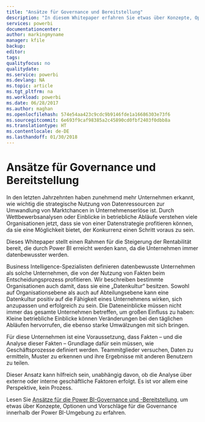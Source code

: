 ```yaml
---
title: "Ansätze für Governance und Bereitstellung"
description: "In diesem Whitepaper erfahren Sie etwas über Konzepte, Optionen und Vorschläge für die Governance innerhalb der Power BI-Umgebung."
services: powerbi
documentationcenter: 
author: markingmyname
manager: kfile
backup: 
editor: 
tags: 
qualityfocus: no
qualitydate: 
ms.service: powerbi
ms.devlang: NA
ms.topic: article
ms.tgt_pltfrm: na
ms.workload: powerbi
ms.date: 06/28/2017
ms.author: maghan
ms.openlocfilehash: 574e54aa423c9cdc9b9146fde1a16686303e73f6
ms.sourcegitcommit: 6e693f9caf98385a2c45890cd0fbf2403f0dbb8a
ms.translationtype: HT
ms.contentlocale: de-DE
ms.lasthandoff: 01/30/2018
---
```

# <a name="governance-and-deployment-approaches"></a>Ansätze für Governance und Bereitstellung
In den letzten Jahrzehnten haben zunehmend mehr Unternehmen erkannt, wie wichtig die strategische Nutzung von Datenressourcen zur Umwandlung von Marktchancen in Unternehmenserlöse ist. Durch Wettbewerbsanalysen oder Einblicke in betriebliche Abläufe verstehen viele Organisationen jetzt, dass sie von einer Datenstrategie profitieren können, da sie eine Möglichkeit bietet, der Konkurrenz einen Schritt voraus zu sein.  

Dieses Whitepaper stellt einen Rahmen für die Steigerung der Rentabilität bereit, die durch Power BI erreicht werden kann, da die Unternehmen immer datenbewusster werden.

Business Intelligence-Spezialisten definieren datenbewusste Unternehmen als solche Unternehmen, die von der Nutzung von Fakten beim Entscheidungsprozess profitieren.  Wir beschreiben bestimmte Organisationen auch damit, dass sie eine „Datenkultur“ besitzen.
Sowohl auf Organisationsebene als auch auf Abteilungsebene kann eine Datenkultur positiv auf die Fähigkeit eines Unternehmens wirken, sich anzupassen und erfolgreich zu sein.  Die Dateneinblicke müssen nicht immer das gesamte Unternehmen betreffen, um großen Einfluss zu haben: Kleine betriebliche Einblicke können Veränderungen bei den täglichen Abläufen hervorrufen, die ebenso starke Umwälzungen mit sich bringen.

Für diese Unternehmen ist eine Voraussetzung, dass Fakten – und die Analyse dieser Fakten – Grundlage dafür sein müssen, wie Geschäftsprozesse definiert werden. Teammitglieder versuchen, Daten zu ermitteln, Muster zu erkennen und ihre Ergebnisse mit anderen Benutzern zu teilen. 

Dieser Ansatz kann hilfreich sein, unabhängig davon, ob die Analyse über externe oder interne geschäftliche Faktoren erfolgt. Es ist vor allem eine Perspektive, kein Prozess.

Lesen Sie [Ansätze für die Power BI-Governance und -Bereitstellung](http://go.microsoft.com/fwlink/?LinkId=785915&clcid=0x409), um etwas über Konzepte, Optionen und Vorschläge für die Governance innerhalb der Power BI-Umgebung zu erfahren.

